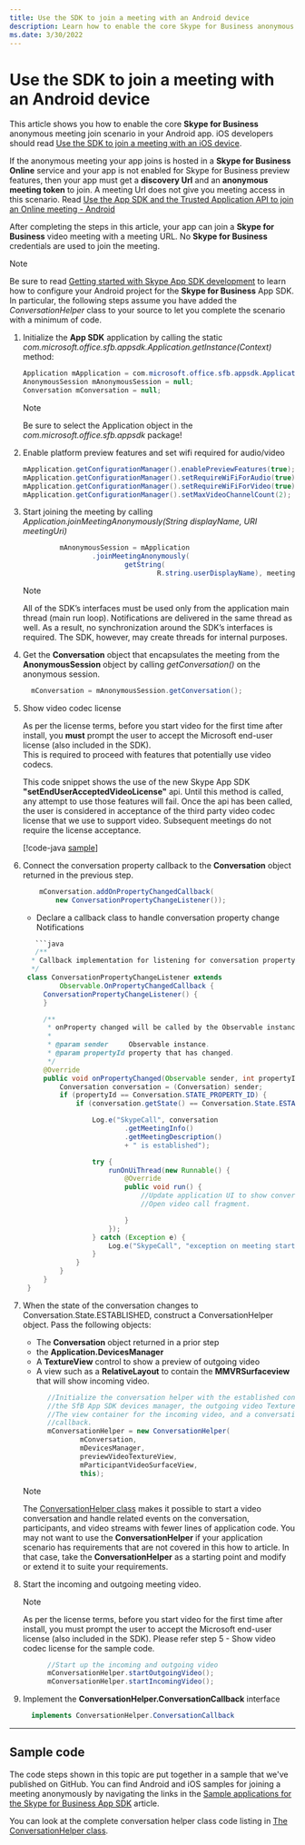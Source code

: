```yaml
---
title: Use the SDK to join a meeting with an Android device
description: Learn how to enable the core Skype for Business anonymous meeting join scenario in your Android app.
ms.date: 3/30/2022
---
```


# Use the SDK to join a meeting with an Android device

This article shows you how to enable the core **Skype for Business** anonymous meeting join scenario in your Android app. iOS developers should read
[Use the SDK to join a meeting with an iOS device](HowToJoinMeeting_iOS.md).

If the anonymous meeting your app joins is hosted in a **Skype for Business Online** service and
your app is not enabled for Skype for Business preview features, then your app must get a **discovery Url** and an **anonymous meeting token** to join. A meeting Url does not give you
meeting access in this scenario. Read [Use the App SDK and the Trusted Application API to join an Online meeting - Android](HowToJoinOnlineMeeting_Android.md)

After completing the steps in this article, your app can join a **Skype for Business** video meeting with a
meeting URL. No **Skype for Business** credentials are used to join the meeting.

>[!NOTE]
Be sure to read [Getting started with Skype App SDK development](GettingStarted.md) to learn how to configure your Android project for the **Skype for Business** App SDK.  In particular, the following steps assume you have added the _ConversationHelper_ class to your source to let you complete the scenario with a minimum of code.

1. Initialize the **App SDK** application by calling the static _com.microsoft.office.sfb.appsdk.Application.getInstance(Context)_ method:

   ```java
   Application mApplication = com.microsoft.office.sfb.appsdk.Application.getInstance(this.getBaseContext());
   AnonymousSession mAnonymousSession = null;
   Conversation mConversation = null;
   ```

   > [!NOTE]
   > Be sure to select the Application object in the _com.microsoft.office.sfb.appsdk_ package!

1. Enable platform preview features and set wifi required for audio/video

   ```java
   mApplication.getConfigurationManager().enablePreviewFeatures(true);
   mApplication.getConfigurationManager().setRequireWiFiForAudio(true);
   mApplication.getConfigurationManager().setRequireWiFiForVideo(true);
   mApplication.getConfigurationManager().setMaxVideoChannelCount(2);
   
   ```

1. Start joining the meeting by calling _Application.joinMeetingAnonymously(String displayName, URI meetingUri)_

   ```java
            mAnonymousSession = mApplication
                    .joinMeetingAnonymously(
                            getString(
                                    R.string.userDisplayName), meetingURI);
   
   ```
  
   > [!NOTE]
   > All of the SDK’s interfaces must be used only from the application main thread (main run loop). Notifications are delivered in the same thread as well. As a result, no synchronization around the SDK’s interfaces is required. The SDK, however, may create threads for internal purposes.

1. Get the **Conversation**<!--(https://ucwa.skype.com/reference/appSDK/Android/com/microsoft/office/sfb/appsdk/Conversation.html)--> object that encapsulates the meeting from the **AnonymousSession**<!--(https://ucwa.skype.com/reference/appSDK/Android/com/microsoft/office/sfb/appsdk/AnonymousSession.html)--> object by calling _getConversation()_ on the anonymous session.  

   ```java
     mConversation = mAnonymousSession.getConversation();
   ```  

1. Show video codec license

    As per the license terms, before you start video for the first time after install, you **must** prompt the user to accept the Microsoft end-user license (also included in the SDK).  
    This is required to proceed with features that potentially use video codecs.

    This code snippet shows the use of the new Skype App SDK **"setEndUserAcceptedVideoLicense"** api.
    Until this method is called, any attempt to use those features will fail.
    Once the api has been called, the user is considered in acceptance of the third party video codec license that we use to support video.  Subsequent meetings do not require the license acceptance.  

    [!code-java [sample](VideoLicense_Android.md)]  
1. Connect the conversation property callback to the **Conversation**<!--(https://ucwa.skype.com/reference/appSDK/Android/com/microsoft/office/sfb/appsdk/Conversation.html)--> object returned in the previous step.

   ```java
       mConversation.addOnPropertyChangedCallback(
           new ConversationPropertyChangeListener()); 
   ```

   - Declare a callback class to handle conversation property change Notifications

   ```java
      ```java
      /**
     * Callback implementation for listening for conversation property changes.
     */
    class ConversationPropertyChangeListener extends
            Observable.OnPropertyChangedCallback {
        ConversationPropertyChangeListener() {
        }

        /**
         * onProperty changed will be called by the Observable instance on a property change.
         *
         * @param sender     Observable instance.
         * @param propertyId property that has changed.
         */
        @Override
        public void onPropertyChanged(Observable sender, int propertyId) {
            Conversation conversation = (Conversation) sender;
            if (propertyId == Conversation.STATE_PROPERTY_ID) {
                if (conversation.getState() == Conversation.State.ESTABLISHED) {

                    Log.e("SkypeCall", conversation
                            .getMeetingInfo()
                            .getMeetingDescription()
                            + " is established");

                    try {
                        runOnUiThread(new Runnable() {
                            @Override
                            public void run() {
                                //Update application UI to show conversation is established.
                                //Open video call fragment.

                            }
                        });
                    } catch (Exception e) {
                        Log.e("SkypeCall", "exception on meeting started");
                    }
                }
            }
        }
    }
   ```

1. When the state of the conversation changes to Conversation.State.ESTABLISHED, construct a ConversationHelper object. Pass the following objects:
   - The **Conversation**<!--(https://ucwa.skype.com/reference/appSDK/Android/com/microsoft/office/sfb/appsdk/Conversation.html)--> object returned in a prior step
   - the **Application.DevicesManager**<!--(https://ucwa.skype.com/reference/appSDK/Android/com/microsoft/office/sfb/appsdk/DevicesManager.html)-->
   - A **TextureView** control to show a preview of outgoing video
   - A view such as a **RelativeLayout** to contain the **MMVRSurfaceview** that will show incoming video.

   ```java
         //Initialize the conversation helper with the established conversation,
         //the SfB App SDK devices manager, the outgoing video TextureView,
         //The view container for the incoming video, and a conversation helper
         //callback.
         mConversationHelper = new ConversationHelper(
                 mConversation,
                 mDevicesManager,
                 previewVideoTextureView,
                 mParticipantVideoSurfaceView,
                 this);
   ```

   > [!NOTE]
   > The [ConversationHelper class](ConversationHelperCodeList.md) makes it possible to start a video conversation and handle related events on the conversation, participants, and video streams with fewer lines of application code. You may not want to use the **ConversationHelper** if your application scenario has requirements that are not covered in this how to article. In that case, take the **ConversationHelper** as a starting point and modify or extend it to suite your requirements.

1. Start the incoming and outgoing meeting video.

   > [!NOTE]
   > As per the license terms, before you start video for the first time after install, you must prompt the user to accept the Microsoft end-user license (also included in the SDK). Please refer step 5 - Show video codec license for the sample code.

   ```java
         //Start up the incoming and outgoing video
         mConversationHelper.startOutgoingVideo();
         mConversationHelper.startIncomingVideo();
   ```

1. Implement the **ConversationHelper.ConversationCallback** interface

   ```java
     implements ConversationHelper.ConversationCallback
   ```

---

## Sample code

The code steps shown in this topic are put together in a sample that we've published on GitHub. You can find Android and iOS samples for joining a meeting anonymously by navigating the links in the [Sample applications for the Skype for Business App SDK](./Samples.md) article.

You can look at the complete conversation helper class code listing in [The ConversationHelper class](./ConversationHelperCodeList.md).
